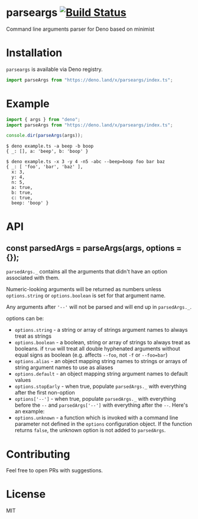 # parseargs [![Build Status](https://travis-ci.org/bartlomieju/parseargs.svg?branch=master)](https://travis-ci.org/bartlomieju/parseargs)

Command line arguments parser for Deno based on minimist

# Installation
`parseargs` is available via Deno registry.
```ts
import parseArgs from "https://deno.land/x/parseargs/index.ts";
```

# Example

``` ts
import { args } from "deno";
import parseArgs from "https://deno.land/x/parseargs/index.ts";

console.dir(parseArgs(args));
```

```
$ deno example.ts -a beep -b boop
{ _: [], a: 'beep', b: 'boop' }
```

```
$ deno example.ts -x 3 -y 4 -n5 -abc --beep=boop foo bar baz
{ _: [ 'foo', 'bar', 'baz' ],
  x: 3,
  y: 4,
  n: 5,
  a: true,
  b: true,
  c: true,
  beep: 'boop' }
```

# API

## const parsedArgs = parseArgs(args, options = {});

`parsedArgs._` contains all the arguments that didn't have an option associated with
them.

Numeric-looking arguments will be returned as numbers unless `options.string` or
`options.boolean` is set for that argument name.

Any arguments after `'--'` will not be parsed and will end up in `parsedArgs._`.

options can be:

* `options.string` - a string or array of strings argument names to always treat as
strings
* `options.boolean` - a boolean, string or array of strings to always treat as
booleans. if `true` will treat all double hyphenated arguments without equal signs
as boolean (e.g. affects `--foo`, not `-f` or `--foo=bar`)
* `options.alias` - an object mapping string names to strings or arrays of string
argument names to use as aliases
* `options.default` - an object mapping string argument names to default values
* `options.stopEarly` - when true, populate `parsedArgs._` with everything after the
first non-option
* `options['--']` - when true, populate `parsedArgs._` with everything before the `--`
and `parsedArgs['--']` with everything after the `--`. Here's an example:
* `options.unknown` - a function which is invoked with a command line parameter not
defined in the `options` configuration object. If the function returns `false`, the
unknown option is not added to `parsedArgs`.

# Contributing

Feel free to open PRs with suggestions.

# License

MIT
